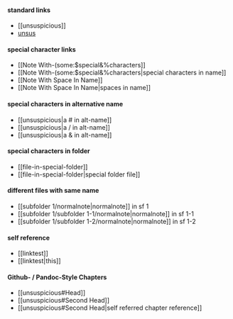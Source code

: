 #### standard links
- [[unsuspicious]]
- [unsus](./unsuspicious.md)
#### special character links
- [[Note With-(some:$special&%characters]]
- [[Note With-(some:$special&%characters|special characters in name]]
- [[Note With Space In Name]]
- [[Note With Space In Name|spaces in name]]
#### special characters in alternative name
- [[unsuspicious|a # in alt-name]]
- [[unsuspicious|a / in alt-name]]
- [[unsuspicious|a & in alt-name]]
#### special characters in folder
- [[file-in-special-folder]]
- [[file-in-special-folder|special folder file]]
#### different files with same name
- [[subfolder 1/normalnote|normalnote]] in sf 1
- [[subfolder 1/subfolder 1-1/normalnote|normalnote]] in sf 1-1
- [[subfolder 1/subfolder 1-2/normalnote|normalnote]] in sf 1-2
#### self reference
- [[linktest]]
- [[linktest|this]]
#### Github- / Pandoc-Style Chapters
- [[unsuspicious#Head]]
- [[unsuspicious#Second Head]]
- [[unsuspicious#Second Head|self referred chapter reference]]

